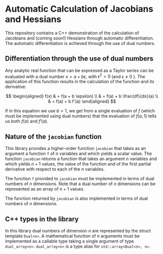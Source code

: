# Automatic Calculation of Jacobians and Hessians

This repository contains a C++ demonstration of the calculation of
Jacobians and (coming soon!) Hessians through automatic differentiation.
The automatic differentiation is achieved through the use of dual
numbers.

## Differentiation through the use of dual numbers

Any analytic real function that can be expressed as a Taylor series can
be evaluated with a dual number $x = a + b \epsilon$, with
$\epsilon^2 = 0$ (and $\epsilon \ne 0$ ). The application of this
function results in the calculation of the function and its derivative:

$$
\begin{aligned}
f(x) & = f(a + b \epsilon) \\
     & = f(a) + b \frac{df}{dx}(a) \\
     & = f(a) + b f'(a)
\end{aligned}
$$

If in this equation we use $b=1$, we get from a single evaluation of $f$
(which must be implemented using dual numbers) that the evaluation of
$f(a,1)$ tells us both $f(a)$ and $f'(a)$.

## Nature of the `jacobian` function

This library provides a higher-order function `jacobian` that takes as
an argument a function `f` of $n$ variables and which yields a scalar
value. The function `jacobian` returns a function that takes an argument
$n$ variables and which yields $n+1$ values, the value of the function
and of the first partial derivative with respect to each of the $n$
variables.

The function `f` provided to `jacobian` must be implemented in terms of
dual numbers of $n$ dimensions. Note that a dual number of $n$
dimensions can be represented as an array of $n+1$ values.

The function returned by `jacobian` is also implemented in terms of dual
numbers of $n$ dimensions.

## C++ types in the library

In this library dual numbers of dimension $n$ are represented by the
struct template `Dual<n>`. A mathematical function of $n$ arguments must
be implemented as a callable type taking a single argument of type
`dual_array<n>`. `dual_array<n>` is a type alias for
`std::array<Dual<n>, n>`.
